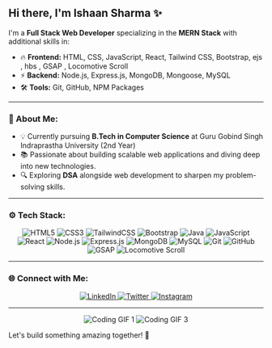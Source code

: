 ## Hi there, I'm Ishaan Sharma ✨

I'm a **Full Stack Web Developer** specializing in the **MERN Stack** with additional skills in:
- 🔥 **Frontend:** HTML, CSS, JavaScript, React, Tailwind CSS, Bootstrap, ejs , hbs , GSAP , Locomotive Scroll
- ⚡ **Backend:** Node.js, Express.js, MongoDB, Mongoose, MySQL
- 🛠️ **Tools:** Git, GitHub, NPM Packages

---

### 🌟 About Me:
- 💡 Currently pursuing **B.Tech in Computer Science** at Guru Gobind Singh Indraprastha University (2nd Year)
- 📚 Passionate about building scalable web applications and diving deep into new technologies.
- 🔍 Exploring **DSA** alongside web development to sharpen my problem-solving skills.

---

### ⚙️ Tech Stack:
<p align="center"> <img src="https://img.shields.io/badge/HTML5-E34F26?style=for-the-badge&logo=html5&logoColor=white" alt="HTML5"> <img src="https://img.shields.io/badge/CSS3-1572B6?style=for-the-badge&logo=css3&logoColor=white" alt="CSS3"> <img src="https://img.shields.io/badge/Tailwind_CSS-38B2AC?style=for-the-badge&logo=tailwind-css&logoColor=white" alt="TailwindCSS"> <img src="https://img.shields.io/badge/Bootstrap-7952B3?style=for-the-badge&logo=bootstrap&logoColor=white" alt="Bootstrap"> <img src="https://img.shields.io/badge/Java-ED8B00?style=for-the-badge&logo=java&logoColor=white" alt="Java"> <img src="https://img.shields.io/badge/JavaScript-F7DF1E?style=for-the-badge&logo=javascript&logoColor=black" alt="JavaScript"> <img src="https://img.shields.io/badge/React-20232A?style=for-the-badge&logo=react&logoColor=61DAFB" alt="React"> <img src="https://img.shields.io/badge/Node.js-43853D?style=for-the-badge&logo=node.js&logoColor=white" alt="Node.js"> <img src="https://img.shields.io/badge/Express.js-000000?style=for-the-badge&logo=express&logoColor=white" alt="Express.js"> <img src="https://img.shields.io/badge/MongoDB-4EA94B?style=for-the-badge&logo=mongodb&logoColor=white" alt="MongoDB"> <img src="https://img.shields.io/badge/MySQL-4479A1?style=for-the-badge&logo=mysql&logoColor=white" alt="MySQL"> <img src="https://img.shields.io/badge/Git-F05032?style=for-the-badge&logo=git&logoColor=white" alt="Git"> <img src="https://img.shields.io/badge/GitHub-181717?style=for-the-badge&logo=github&logoColor=white" alt="GitHub"> <img src="https://img.shields.io/badge/GSAP-88CE02?style=for-the-badge&logo=greensock&logoColor=white" alt="GSAP"> <img src="https://img.shields.io/badge/Locomotive%20Scroll-000000?style=for-the-badge&logo=airplayaudio&logoColor=white" alt="Locomotive Scroll"> </p>

---

### 🌐 Connect with Me:
<p align="center">
  <a href="https://www.linkedin.com/in/ishaan-sharma-611361326/" target="_blank">
    <img src="https://img.shields.io/badge/LinkedIn-0A66C2?style=for-the-badge&logo=linkedin&logoColor=white" alt="LinkedIn">
  </a>
  <a href="https://x.com/IshaanSharma06" target="_blank">
    <img src="https://img.shields.io/badge/Twitter-1DA1F2?style=for-the-badge&logo=twitter&logoColor=white" alt="Twitter">
  </a>
  <a href="https://www.instagram.com/_.ishaansharma._/" target="_blank">
    <img src="https://img.shields.io/badge/Instagram-E4405F?style=for-the-badge&logo=instagram&logoColor=white" alt="Instagram">
  </a>
</p>

---

<p align="center">
  <img src="https://media.giphy.com/media/ZVik7pBtu9dNS/giphy.gif" alt="Coding GIF 1">
  <img src="https://media.giphy.com/media/L1R1tvI9svkIWwpVYr/giphy.gif" alt="Coding GIF 3">
</p>

Let's build something amazing together! 🚀

